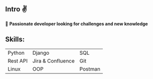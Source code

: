 ## Intro :v:

:round_pushpin: **Passionate developer looking for challenges and new knowledge**


## Skills:
<table>
  <tr>
    <td>Python</td>
    <td>Django</td>
    <td>SQL</td>
  </tr>
  <tr>
    <td>Rest API</td>
    <td>Jira & Confluence</td>
    <td>Git</td>
  </tr>
  <tr>
    <td>Linux</td>
    <td>OOP</td>
    <td>Postman</td>
  </tr>
</table>
